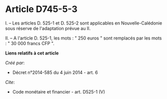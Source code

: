 # Article D745-5-3

I. – Les articles D. 525-1 et D. 525-2 sont applicables en Nouvelle-Calédonie sous réserve de l'adaptation prévue au II. 

II. – A l'article D. 525-1, les mots : " 250 euros " sont remplacés par les mots : " 30 000 francs CFP ".

**Liens relatifs à cet article**

_Créé par_:

  - Décret n°2014-585 du 4 juin 2014 - art. 6

_Cite_:

  - Code monétaire et financier - art. D525-1 (V)
